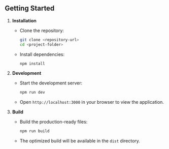 ## Getting Started

1. **Installation**
   - Clone the repository:

     ```bash
     git clone <repository-url>
     cd <project-folder>
     ```

   - Install dependencies:

     ```bash
     npm install
     ```

2. **Development**
   - Start the development server:

     ```bash
     npm run dev
     ```

   - Open `http://localhost:3000` in your browser to view the application.

3. **Build**
   - Build the production-ready files:

     ```bash
     npm run build
     ```

   - The optimized build will be available in the `dist` directory.